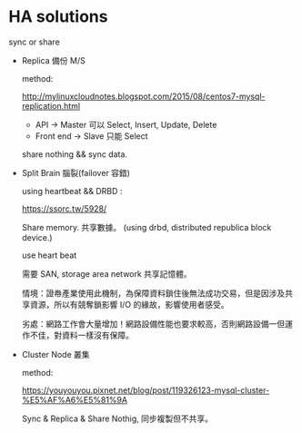 # HA solutions
sync or share



* Replica 備份 M/S

    method:
    
    http://mylinuxcloudnotes.blogspot.com/2015/08/centos7-mysql-replication.html
    
     * API -> Master 可以 Select, Insert, Update, Delete
     * Front end -> Slave 只能 Select 

    share nothing && sync data.

* Split Brain 腦裂(failover 容錯)

    using heartbeat && DRBD :
    
    https://ssorc.tw/5928/

    Share memory. 共享數據。 (using drbd, distributed republica block device.)

    use heart beat

    需要 SAN, storage area network 共享記憶體。
    
    情境：證帣產業使用此機制，為保障資料鎖住後無法成功交易，但是因涉及共享資源，所以有競奪鎖影響 I/O 的緣故，影響使用者感受。
    
    劣處：網路工作會大量增加！網路設備性能也要求較高，否則網路設備一但運作不佳，對資料一樣沒有保障。

* Cluster Node 叢集

    method:
   
    https://youyouyou.pixnet.net/blog/post/119326123-mysql-cluster-%E5%AF%A6%E5%81%9A

    Sync & Replica & Share Nothig, 同步複製但不共享。
    
   
